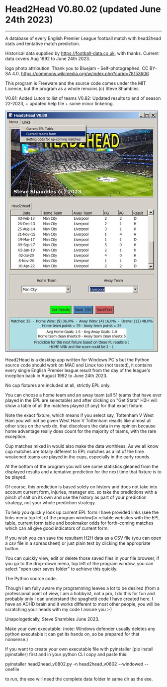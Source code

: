 # Head2Head V0.80.02 (updated June 24th 2023)
-------------------------------------------
A database of every English Premier League football match with head2head stats and tentative match prediction.

Historical data supplied by https://football-data.co.uk, with thanks. Current data covers Aug 1992 to June 24th 2023.

logo photo attribution: Thank you to Bluejam - Self-photographed, CC BY-SA 4.0, https://commons.wikimedia.org/w/index.php?curid=78153606

This program is Freeware and the source code comes under the MIT Licence, but the program as a whole remains (c) Steve Shambles.


V0.81: Added Luton to list of teams
V0.82: Updated results to end of season 22-2023, + updated help file + some minor tinkering.

![Alt Text](https://github.com/Steve-Shambles/head2head/blob/main/data/h2h_v080_screenshot_2.png)


Head2Head is a desktop app written for Windows PC's but the Python source code should work on MAC and Linux too (not tested),
it contains every single English Premier league result from the day of the league's inception back in August 1992 to June 24th 2023.

No cup fixtures are included at all, strictly EPL only.

You can choose a home team and an away team (all 51 teams that have ever played in the EPL are selectable) and after clicking on
"Get Stats" H2H will show a table of all the matches played (if any) for that exact fixture. 

Note the exact fixture, which means if you select say, Tottenham V West Ham you will not be given West Ham V Tottenham results like
almost all other sites on the web do, that discolours the data in my opinion because home advantage really does count for the majority of teams,
with the rare exception.

Cup matches mixed in would also make the data worthless. As we all know cup matches are totally different to EPL matches as a lot of the time
weakened teams are played in the cups, especially in the early rounds. 

At the bottom of the program you will see some statistics gleaned from the displayed results and a tentative prediction for the next time 
that fixture is to be played.

Of course, this prediction is based solely on history and does not take into account current form, injuries, manager etc. so take the predictions
with a pinch of salt on its own and use the history as part of your prediction strategy, not your whole prediction strategy.

To help you quickly look up current EPL form I have provided links (see the links menu top left of the program window)to reliable websites
with the EPL table, current form table and bookmaker odds for forth-coming matches
which can all give good indicators of current form.

If you wish you can save the resultant H2H data as a CSV file (you can open a csv file in a spreadsheet) or just plain text by
clicking the appropriate button.

You can quickly view, edit or delete those saved files in your file browser, if you go to the drop-down menu, top left of the program window,
you can select "open user saves folder" to achieve this quickly.



The Python source code.

Though I am fully aware my programming leaves a lot to be desired (from a professional point of view,
I am a hobbyist, not a pro, I do this for fun and probably only I can understand the spaghetti code I have created here. 
I have an ADHD brain and it works different to most other people, you will be scratching your heads with my code I assure you :-)


Unapologetically, Steve Shambles June 2023.

Make your own executable:
(note: Windows defender usually deletes any python executable it can get its hands on, so be prepared for that nonsense.)

If you want to create your own executable file with pyinstaller (pip install pyinstaller) first and in your python CLI copy and paste this:

pyinstaller head2head_v0802.py -n head2head_v0802 --windowed --onefile


to run, the exe will need the complete data folder in same dir as the exe.


